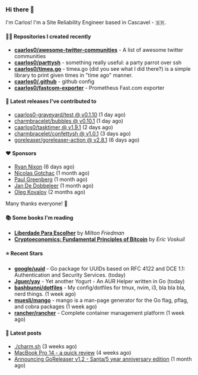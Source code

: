 ### Hi there 👋

I'm Carlos! I'm a Site Reliability Engineer based in Cascavel - 🇧🇷.

#### 👨‍💻 Repositories I created recently
- **[caarlos0/awesome-twitter-communities](https://github.com/caarlos0/awesome-twitter-communities)** - A list of awesome twitter communities
- **[caarlos0/parttysh](https://github.com/caarlos0/parttysh)** - something really useful: a party parrot over ssh
- **[caarlos0/timea.go](https://github.com/caarlos0/timea.go)** - timea.go (did you see what I did there?) is a simple library to print given times in &#34;time ago&#34; manner.
- **[caarlos0/.github](https://github.com/caarlos0/.github)** - github config
- **[caarlos0/fastcom-exporter](https://github.com/caarlos0/fastcom-exporter)** - Prometheus Fast.com exporter

#### 🚀 Latest releases I've contributed to


- [caarlos0-graveyard/test @ v0.1.10](https://github.com/caarlos0-graveyard/test/releases/tag/v0.1.10) (1 day ago)
- [charmbracelet/bubbles @ v0.10.1](https://github.com/charmbracelet/bubbles/releases/tag/v0.10.1) (1 day ago)
- [caarlos0/tasktimer @ v1.9.1](https://github.com/caarlos0/tasktimer/releases/tag/v1.9.1) (2 days ago)
- [charmbracelet/confettysh @ v1.0.1](https://github.com/charmbracelet/confettysh/releases/tag/v1.0.1) (3 days ago)
- [goreleaser/goreleaser-action @ v2.8.1](https://github.com/goreleaser/goreleaser-action/releases/tag/v2.8.1) (6 days ago)

#### ❤️ Sponsors
- [Ryan Nixon](https://github.com/taiidani) (6 days ago)
- [Nicolas Gotchac](https://github.com/ngotchac) (1 month ago)
- [Paul Greenberg](https://github.com/greenpau) (1 month ago)
- [Jan De Dobbeleer](https://github.com/JanDeDobbeleer) (1 month ago)
- [Oleg Kovalov](https://github.com/cristaloleg) (2 months ago)

Many thanks everyone! 🙏

#### 📚 Some books I'm reading
- **[Liberdade Para Escolher](https://www.goodreads.com/book/show/17238591-liberdade-para-escolher)** by _Milton Friedman_
- **[Cryptoeconomics: Fundamental Principles of Bitcoin](https://www.goodreads.com/book/show/56919322-cryptoeconomics)** by _Eric Voskuil_

#### ⭐ Recent Stars


- **[google/uuid](https://github.com/google/uuid)** - Go package for UUIDs based on RFC 4122 and DCE 1.1: Authentication and Security Services. (today)
- **[Jguer/yay](https://github.com/Jguer/yay)** - Yet another Yogurt - An AUR Helper written in Go (today)
- **[bashbunni/dotfiles](https://github.com/bashbunni/dotfiles)** - My config/dotfiles for tmux, nvim, i3, bla bla bla, nerd things.  (1 week ago)
- **[muesli/mango](https://github.com/muesli/mango)** - mango is a man-page generator for the Go flag, pflag, and cobra packages (1 week ago)
- **[rancher/rancher](https://github.com/rancher/rancher)** - Complete container management platform (1 week ago)

#### 📄 Latest posts
- [./charm.sh](https://carlosbecker.com/posts/charm/) (3 weeks ago)
- [MacBook Pro 14 - a quick review](https://carlosbecker.com/posts/macbook-pro-14/) (4 weeks ago)
- [Announcing GoReleaser v1.2 - Santa/5 year anniversary edition](https://carlosbecker.com/posts/goreleaser-v1.2/) (1 month ago)
